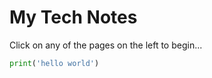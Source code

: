 # My Tech Notes

Click on any of the pages on the left to begin...

```python
print('hello world')
```